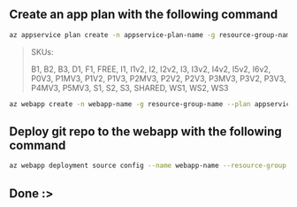 
## Create an app plan with the following command
```bash
az appservice plan create -n appservice-plan-name -g resource-group-name --sku F1
```
>SKUs:
>
>B1, B2, B3, D1, F1, FREE, I1, I1v2, I2, I2v2, I3, I3v2, I4v2, I5v2, I6v2, P0V3, P1MV3, P1V2, P1V3, P2MV3, P2V2, P2V3, P3MV3, P3V2, P3V3, P4MV3, P5MV3, S1, S2, S3, SHARED, WS1, WS2, WS3

```bash
az webapp create -n webapp-name -g resource-group-name --plan appservice-plan-name
```

## Deploy git repo to the webapp with the following command
```bash
az webapp deployment source config --name webapp-name --resource-group resource-group-name --repo-url "https://github.com/Azure-Samples/php-docs-hello-world" --branch master --manual-integration
```
## Done :>